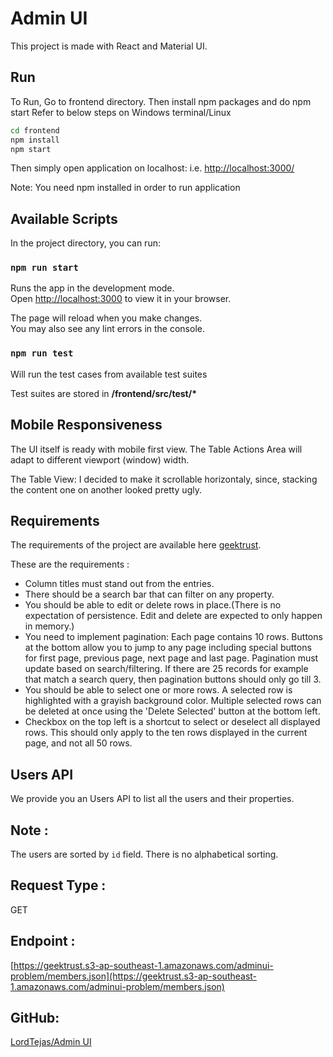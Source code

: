 
# Admin UI

This project is made with React and Material UI.


## Run

To Run, Go to frontend directory. Then install npm packages and do npm start
Refer to below steps on Windows terminal/Linux

```bash
cd frontend
npm install
npm start
```

Then simply open application on localhost:<Port> i.e. [http://localhost:3000/](http://localhost:3000/)

Note: You need npm installed in order to run application


## Available Scripts

In the project directory, you can run:

### `npm run start`

Runs the app in the development mode.\
Open [http://localhost:3000](http://localhost:3000) to view it in your browser.

The page will reload when you make changes.\
You may also see any lint errors in the console.


### `npm run test`

Will run the test cases from available test suites

Test suites are stored in **/frontend/src/__test__/\***


## Mobile Responsiveness

The UI itself is ready with mobile first view. The Table Actions Area will adapt to different viewport (window) width.

The Table View: I decided to make it scrollable horizontaly, since, stacking the content one on another looked pretty ugly.


## Requirements

The requirements of the project are available here [geektrust](https://www.geektrust.com/coding/detailed/admin-ui).

These are the requirements :

- Column titles must stand out from the entries.
- There should be a search bar that can filter on any property.
- You should be able to edit or delete rows in place.(There is no expectation of persistence. Edit and delete are expected to only happen in memory.)
- You need to implement pagination: Each page contains 10 rows. Buttons at the bottom allow you to jump to any page including special buttons for first page, previous page, next page and last page. Pagination must update based on search/filtering. If there are 25 records for example that match a search query, then pagination buttons should only go till 3.
- You should be able to select one or more rows. A selected row is highlighted with a grayish background color. Multiple selected rows can be deleted at once using the 'Delete Selected' button at the bottom left.
- Checkbox on the top left is a shortcut to select or deselect all displayed rows. This should only apply to the ten rows displayed in the current page, and not all 50 rows.

 ## Users API
We provide you an Users API to list all the users and their properties.


## Note :
The users are sorted by `id` field. There is no alphabetical sorting.

## Request Type :
GET

## Endpoint :
[https://geektrust.s3-ap-southeast-1.amazonaws.com/adminui-problem/members.json](https://geektrust.s3-ap-southeast-1.amazonaws.com/adminui-problem/members.json)

## GitHub:

[LordTejas/Admin UI](https://github.com/LordTejas/Admin-UI)